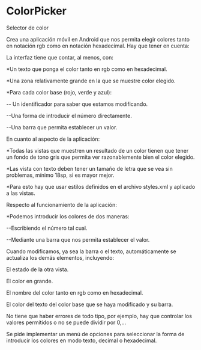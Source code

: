 # ColorPicker
Selector de color


Crea una aplicación móvil en Android que nos permita elegir colores tanto en notación rgb como en notación hexadecimal. Hay que tener en cuenta:

La interfaz tiene que contar, al menos, con:

*Un texto que ponga el color tanto en rgb como en hexadecimal.

*Una zona relativamente grande en la que se muestre color elegido.

*Para cada color base (rojo, verde y azul):

-- Un identificador para saber que estamos modificando.

--Una forma de introducir el número directamente.

--Una barra que permita establecer un valor.

En cuanto al aspecto de la aplicación:

*Todas las vistas que muestren un resultado de un color tienen que tener un fondo de tono gris que permita ver razonablemente bien el color elegido.

*Las vista con texto deben tener un tamaño de letra que se vea sin problemas, mínimo 18sp, si es mayor mejor.

*Para esto hay que usar estilos definidos en el archivo styles.xml y aplicado a las vistas.

Respecto al funcionamiento de la aplicación:

*Podemos introducir los colores de dos maneras:

--Escribiendo el número tal cual.

--Mediante una barra que nos permita establecer el valor.

Cuando modificamos, ya sea la barra o el texto, automáticamente se actualiza los demás elementos, incluyendo:

El estado de la otra vista.

El color en grande.

El nombre del color tanto en rgb como en hexadecimal.

El color del texto del color base que se haya modificado y su barra.

No tiene que haber errores de todo tipo, por ejemplo, hay que controlar los valores permitidos o no se puede dividir por 0,...

Se pide implementar un menú de opciones para seleccionar la forma de introducir los colores en modo texto, decimal o hexadecimal.
